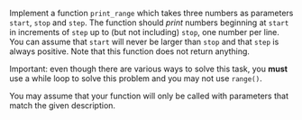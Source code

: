 Implement a function `print_range` which takes three numbers as parameters `start`, `stop` and `step`. The function should *print* numbers beginning at `start` in increments of `step` up to (but not including) `stop`, one number per line. You can assume that `start` will never be larger than `stop` and that `step` is always positive. Note that this function does not return anything.

Important: even though there are various ways to solve this task, you **must** use a while loop to solve this problem and you may not use `range()`.

You may assume that your function will only be called with parameters that match the given description.

